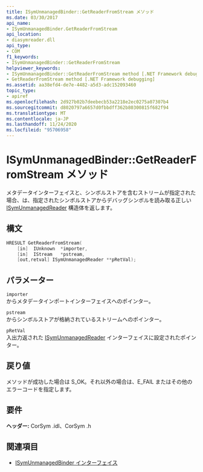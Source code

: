 ```yaml
---
title: ISymUnmanagedBinder::GetReaderFromStream メソッド
ms.date: 03/30/2017
api_name:
- ISymUnmanagedBinder.GetReaderFromStream
api_location:
- diasymreader.dll
api_type:
- COM
f1_keywords:
- ISymUnmanagedBinder::GetReaderFromStream
helpviewer_keywords:
- ISymUnmanagedBinder::GetReaderFromStream method [.NET Framework debugging]
- GetReaderFromStream method [.NET Framework debugging]
ms.assetid: aa38efd4-de7e-4482-a5d3-adc152093460
topic_type:
- apiref
ms.openlocfilehash: 2d927b02b7deebecb53a2218e2ec0275a07307b4
ms.sourcegitcommit: d8020797a6657d0fbbdff362b80300815f682f94
ms.translationtype: MT
ms.contentlocale: ja-JP
ms.lasthandoff: 11/24/2020
ms.locfileid: "95706958"
---
```

# <a name="isymunmanagedbindergetreaderfromstream-method"></a>ISymUnmanagedBinder::GetReaderFromStream メソッド

メタデータインターフェイスと、シンボルストアを含むストリームが指定された場合、は、指定されたシンボルストアからデバッグシンボルを読み取る正しい [ISymUnmanagedReader](isymunmanagedreader-interface.md) 構造体を返します。  
  
## <a name="syntax"></a>構文  
  
```cpp  
HRESULT GetReaderFromStream(  
    [in]  IUnknown  *importer,  
    [in]  IStream   *pstream,  
    [out,retval] ISymUnmanagedReader **pRetVal);  
```  
  
## <a name="parameters"></a>パラメーター  

 `importer`  
 からメタデータインポートインターフェイスへのポインター。  
  
 `pstream`  
 からシンボルストアが格納されているストリームへのポインター。  
  
 `pRetVal`  
 入出力返された [ISymUnmanagedReader](isymunmanagedreader-interface.md) インターフェイスに設定されたポインター。  
  
## <a name="return-value"></a>戻り値  

 メソッドが成功した場合は S_OK。それ以外の場合は、E_FAIL またはその他のエラーコードを指定します。  
  
## <a name="requirements"></a>要件  

 **ヘッダー:** CorSym .idl、CorSym .h  
  
## <a name="see-also"></a>関連項目

- [ISymUnmanagedBinder インターフェイス](isymunmanagedbinder-interface.md)
